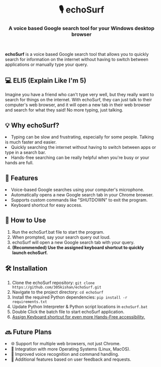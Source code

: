 <h1 align="center">🎙️ echoSurf</h1>

<h3 align="center">
  A voice based Google search tool for your Windows desktop browser
</h3>

<br/>

**echoSurf** is a voice based Google search tool that allows you to quickly search for information on the internet without having to switch between applications or manually type your query.

## 💻 ELI5 (Explain Like I'm 5)

Imagine you have a friend who can't type very well, but they really want to search for things on the internet. With echoSurf, they can just talk to their computer's web browser, and it will open a new tab in their web browser and search for what they said! No more typing, just talking.

## 💡 Why echoSurf?

<li> Typing can be slow and frustrating, especially for some people. Talking is much faster and easier.
<li> Quickly searching the internet without having to switch between apps or type in a search bar.
<li> Hands-free searching can be really helpful when you're busy or your hands are full.

## 🚀 Features

<li> Voice-based Google searches using your computer's microphone.
<li> Automatically opens a new Google search tab in your Chrome browser.
<li> Supports custom commands like "SHUTDOWN" to exit the program.
<li> Keyboard shortcut for easy access.

## 📒 How to Use

1. Run the echoSurf.bat file to start the program.
2. When prompted, say your search query out loud.
3. echoSurf will open a new Google search tab with your query.
4. **(Recommended) Use the assigned keyboard shortcut to quickly launch echoSurf.**

## 🛠️ Installation

1. Clone the echoSurf repository: `git clone https://github.com/305kishan/echoSurf.git`
2. Navigate to the project directory: `cd echoSurf`
3. Install the required Python dependencies: `pip install -r requirements.txt`
4. Update Python Interpreter & Python script locations in `echoSurf.bat` 
4. Double Click the batch file to start echoSurf application.
5. [Assign Keyboard shortcut for even more Hands-Free accessibility.](https://answers.microsoft.com/en-us/windows/forum/all/is-it-possible-to-launch-a-bat-file-on-my-desktop/d8f6c81d-230d-4a2a-9697-cb8ae5a98766)

## 🔜 Future Plans
<li> 🌐 Support for multiple web browsers, not just Chrome.
<li> 📝 Integration with more Operating Systems (Linux, MacOS).
<li> 🤖 Improved voice recognition and command handling.
<li> 🌟 Additional features based on user feedback and requests.